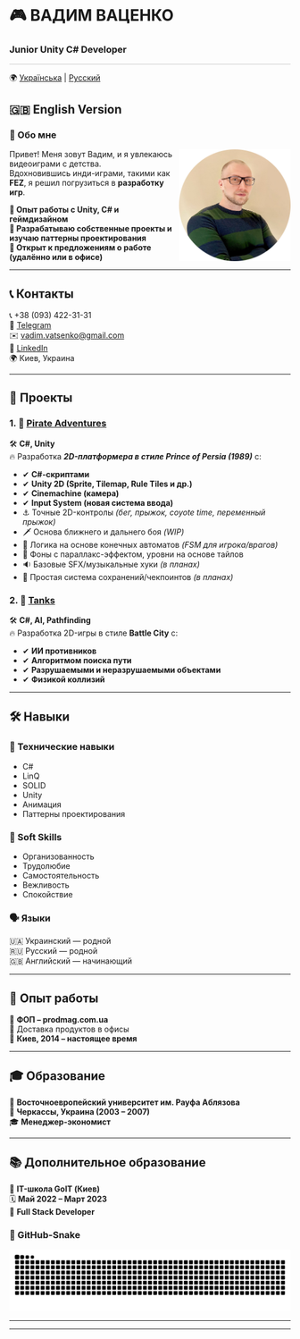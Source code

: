 # 🎮 ВАДИМ ВАЦЕНКО  

### **Junior Unity C# Developer**  
<hr style="height:1px; border:none; background-color:#ccc;" />

🌍 [Українська](README_UKR.md) | [Русский](README_RUS.md)  
## 🇬🇧 **English Version**  

### 📝 Обо мне  
<img src="images/Avatar.png" width="200" align="right">

Привет! Меня зовут Вадим, и я увлекаюсь видеоиграми с детства.  
Вдохновившись инди-играми, такими как **FEZ**, я решил погрузиться в **разработку игр**.  

**🔹 Опыт работы с Unity, C# и геймдизайном**  
**🔹 Разрабатываю собственные проекты и изучаю паттерны проектирования**  
**🔹 Открыт к предложениям о работе (удалённо или в офисе)**  

---

## 📞 Контакты  
📞 +38 (093) 422-31-31  
💬 [Telegram](https://t.me/VadymVatsenko)  
✉️ [vadim.vatsenko@gmail.com](mailto:vadim.vatsenko@gmail.com)  
🔗 [LinkedIn](https://www.linkedin.com/in/vadym-vatsenko-667498242/)  
🌍 Киев, Украина  

---

## 🚀 Проекты  

### 1. 🎯 [Pirate Adventures](https://github.com/vadimvatsenko/Pirate-Adventure-2D)  
🛠 **C#, Unity**  
🔥 Разработка ***2D-платформера в стиле Prince of Persia (1989)*** с:  
- ✔ **C#-скриптами**  
- ✔ **Unity 2D (Sprite, Tilemap, Rule Tiles и др.)**  
- ✔ **Cinemachine (камера)**  
- ✔ **Input System (новая система ввода)**  
- ⚓️ Точные 2D-контролы *(бег, прыжок, coyote time, переменный прыжок)*  
- 🗡️ Основа ближнего и дальнего боя *(WIP)*  
- 🧠 Логика на основе конечных автоматов *(FSM для игрока/врагов)*  
- 🌆 Фоны с параллакс-эффектом, уровни на основе тайлов  
- 🔉 Базовые SFX/музыкальные хуки *(в планах)*  
- 💾 Простая система сохранений/чекпоинтов *(в планах)*  

### 2. 🎯 [Tanks](https://github.com/vadimvatsenko/C_Charp_Tanks)  
🛠 **C#, AI, Pathfinding**  
🔥 Разработка 2D-игры в стиле **Battle City** с:  
- ✔ **ИИ противников**  
- ✔ **Алгоритмом поиска пути**  
- ✔ **Разрушаемыми и неразрушаемыми объектами**  
- ✔ **Физикой коллизий**  

---

## 🛠 Навыки  

### 🎯 Технические навыки  
- C#  
- LinQ  
- SOLID  
- Unity  
- Анимация  
- Паттерны проектирования  

### 🤝 Soft Skills  
- Организованность  
- Трудолюбие  
- Самостоятельность  
- Вежливость  
- Спокойствие  

### 🗣 Языки  
🇺🇦 Украинский — родной  
🇷🇺 Русский — родной  
🇬🇧 Английский — начинающий  

---

## 💼 Опыт работы  
🛒 **ФОП – prodmag.com.ua**  
🚚 Доставка продуктов в офисы  
📍 **Киев, 2014 – настоящее время**  

---

## 🎓 Образование  
🏫 **Восточноевропейский университет им. Рауфа Аблязова**  
📍 **Черкассы, Украина (2003 – 2007)**  
🎓 **Менеджер-экономист**  

---

## 📚 Дополнительное образование  
🏫 **IT-школа GoIT (Киев)**  
🗓 **Май 2022 – Март 2023**  
📜 **Full Stack Developer**  

### 🐍 GitHub-Snake

<picture>
  <source media="(prefers-color-scheme: dark)" srcset="https://raw.githubusercontent.com/vadimvatsenko/vadimvatsenko/output/github-snake-dark.svg" />
  <source media="(prefers-color-scheme: light)" srcset="https://raw.githubusercontent.com/vadimvatsenko/vadimvatsenko/output/github-snake.svg" />
  <img alt="github snake animation" src="https://raw.githubusercontent.com/vadimvatsenko/vadimvatsenko/output/github-snake.svg" />
</picture>

---

---
